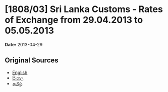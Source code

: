 # [1808/03] Sri Lanka Customs - Rates of Exchange from 29.04.2013 to 05.05.2013

**Date:** 2013-04-29

## Original Sources

- [English](https://documents.gov.lk/view/extra-gazettes/2013/4/1808-03_E.pdf)
- [සිංහල](https://documents.gov.lk/view/extra-gazettes/2013/4/1808-03_S.pdf)
- [தமிழ்](https://documents.gov.lk/view/extra-gazettes/2013/4/1808-03_T.pdf)
